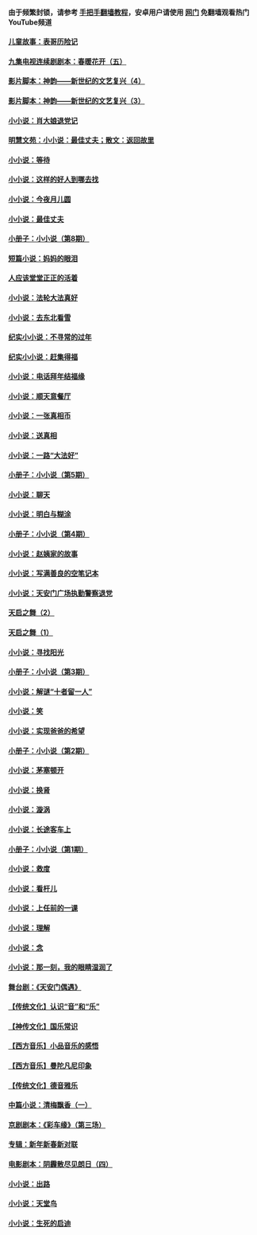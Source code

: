 #### 由于频繁封锁，请参考 [手把手翻墙教程](https://github.com/gfw-breaker/guides/wiki/)，安卓用户请使用 [网门](https://github.com/gfw-breaker/nogfw/blob/master/dl.md?t=06141201) 免翻墙观看热门YouTube频道 

#### [儿童故事：表哥历险记](../pages/328/383535.md?t=06141201) 

#### [九集电视连续剧剧本：春暖花开（五）](../pages/328/275919.md?t=06141201) 

#### [影片脚本：神韵——新世纪的文艺复兴（4）](../pages/328/266089.md?t=06141201) 

#### [影片脚本：神韵——新世纪的文艺复兴（3）](../pages/328/266087.md?t=06141201) 

#### [小小说：肖大娘退党记](../pages/328/239807.md?t=06141201) 

#### [明慧文苑：小小说：最佳丈夫；散文：返回故里](../pages/328/3439.md?t=06141201) 

#### [小小说：等待](../pages/328/223927.md?t=06141201) 

#### [小小说：这样的好人到哪去找](../pages/328/209396.md?t=06141201) 

#### [小小说：今夜月儿圆](../pages/328/193588.md?t=06141201) 

#### [小小说：最佳丈夫](../pages/328/190938.md?t=06141201) 

#### [小册子：小小说（第8期）](../pages/328/188202.md?t=06141201) 

#### [短篇小说：妈妈的眼泪](../pages/328/187712.md?t=06141201) 

#### [人应该堂堂正正的活着](../pages/328/182430.md?t=06141201) 

#### [小小说：法轮大法真好](../pages/328/174669.md?t=06141201) 

#### [小小说：去东北看雪](../pages/328/173882.md?t=06141201) 

#### [纪实小小说：不寻常的过年](../pages/328/173187.md?t=06141201) 

#### [纪实小小说：赶集得福](../pages/328/172652.md?t=06141201) 

#### [小小说：电话拜年结福缘](../pages/328/172533.md?t=06141201) 

#### [小小说：顺天意餐厅](../pages/328/170182.md?t=06141201) 

#### [小小说：一张真相币](../pages/328/169410.md?t=06141201) 

#### [小小说：送真相](../pages/328/166713.md?t=06141201) 

#### [小小说：一路“大法好”](../pages/328/162016.md?t=06141201) 

#### [小册子：小小说（第5期）](../pages/328/161131.md?t=06141201) 

#### [小小说：聊天](../pages/328/159640.md?t=06141201) 

#### [小小说：明白与糊涂](../pages/328/158101.md?t=06141201) 

#### [小册子：小小说（第4期）](../pages/328/158006.md?t=06141201) 

#### [小小说：赵姨家的故事](../pages/328/157843.md?t=06141201) 

#### [小小说：写满善良的空笔记本](../pages/328/157382.md?t=06141201) 

#### [小小说：天安门广场执勤警察退党](../pages/328/156982.md?t=06141201) 

#### [天启之舞（2）](../pages/328/153440.md?t=06141201) 

#### [天启之舞（1）](../pages/328/153439.md?t=06141201) 

#### [小小说：寻找阳光](../pages/328/153065.md?t=06141201) 

#### [小册子：小小说（第3期）](../pages/328/151715.md?t=06141201) 

#### [小小说：解谜“十者留一人”](../pages/328/148967.md?t=06141201) 

#### [小小说：笑](../pages/328/148905.md?t=06141201) 

#### [小小说：实现爸爸的希望](../pages/328/148096.md?t=06141201) 

#### [小册子：小小说（第2期）](../pages/328/147214.md?t=06141201) 

#### [小小说：茅塞顿开](../pages/328/147030.md?t=06141201) 

#### [小小说：换肾](../pages/328/146770.md?t=06141201) 

#### [小小说：漩涡](../pages/328/146683.md?t=06141201) 

#### [小小说：长途客车上](../pages/328/145076.md?t=06141201) 

#### [小册子：小小说（第1期）](../pages/328/143963.md?t=06141201) 

#### [小小说：救度](../pages/328/143927.md?t=06141201) 

#### [小小说：看杆儿](../pages/328/142137.md?t=06141201) 

#### [小小说：上任前的一课](../pages/328/140808.md?t=06141201) 

#### [小小说：理解](../pages/328/140476.md?t=06141201) 

#### [小小说：念](../pages/328/139513.md?t=06141201) 

#### [小小说：那一刻，我的眼睛湿润了](../pages/328/138476.md?t=06141201) 

#### [舞台剧：《天安门偶遇》](../pages/328/117155.md?t=06141201) 

#### [【传统文化】认识“音”和“乐”](../pages/328/108667.md?t=06141201) 

#### [【神传文化】国乐常识](../pages/328/104225.md?t=06141201) 

#### [【西方音乐】小品音乐的感悟](../pages/328/102924.md?t=06141201) 

#### [【西方音乐】曼陀凡尼印象](../pages/328/102922.md?t=06141201) 

#### [【传统文化】德音雅乐](../pages/328/102923.md?t=06141201) 

#### [中篇小说：清梅飘香（一）](../pages/328/101058.md?t=06141201) 

#### [京剧剧本：《彩车缘》（第三场）](../pages/328/96434.md?t=06141201) 

#### [专辑：新年新春新对联](../pages/328/94991.md?t=06141201) 

#### [电影剧本：阴霾散尽见朗日（四）](../pages/328/87081.md?t=06141201) 

#### [小小说：出路](../pages/328/84848.md?t=06141201) 

#### [小小说：天堂鸟](../pages/328/83084.md?t=06141201) 

#### [小小说：生死的启迪](../pages/328/70977.md?t=06141201) 

